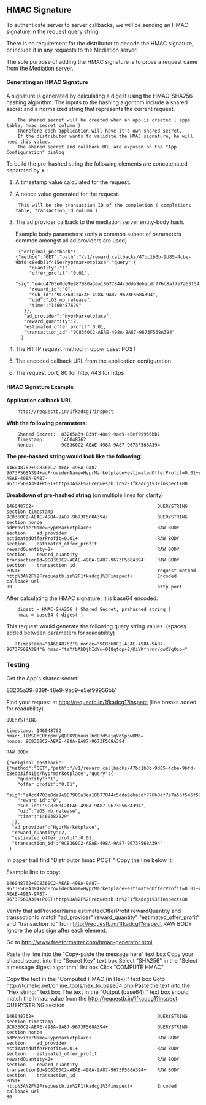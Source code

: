 ## HMAC Signature
To authenticate server to server callbacks, we will be sending an HMAC signature in the request query string.

There is no requirement for the distributor to decode the HMAC signature, or include it in any requests to the Mediation server.

The sole purpose of adding the HMAC signature is to prove a request came from the Mediation server.

#### Generating an HMAC Signature

A signature is generated by calculating a digest using the HMAC-SHA256 hashing algorithm.
The inputs to the hashing algorithm include a shared secret and a normalized string that represents the current request.

        The shared secret will be created when an app is created ( apps table, hmac_secret column )
        Therefore each application will have it's own shared secret.
        If the distributor wants to validate the HMAC signature, he will need this value.
        The shared secret and callback URL are exposed on the "App Configuration" dialog

To build the pre-hashed string the following elements are concatenated separated by **+** :

1. A timestamp value calculated for the request.
2. A nonce value generated for the request.

        This will be the transaction ID of the completion ( completions table, transaction_id column )

3. The ad provider callback to the mediation server entity-body hash.

   Example body parameters: (only a common subset of parameters common amongst all ad providers are used)

        {"original_postback":{"method":"GET","path":"/v1/reward_callbacks/47bc1b3b-9d85-4cbe-9bfd-c8edb31f415e/hyprmarketplace","query":{
            "quantity":"1",
            "offer_profit":"0.01",
            "sig":"e4cd4703e0de9e987980a3ea18677844c5dda9ebacdf776b8af7e7a53f546f59",
            "reward_id":"0",
            "sub_id":"9C8360C2AEAE-498A-9A87-9673F568A394",
            "uid":"iOS_mb_release",
            "time":"1460487629"
          }},
          "ad_provider":"HyprMarketplace",
          "reward_quantity":2,
          "estimated_offer_profit":0.01,
          "transaction_id":"9C8360C2-AEAE-498A-9A87-9673F568A394"
         }

4. The HTTP request method in upper case: POST

5.  The encoded callback URL from the application configuration

6. The request port, 80 for http, 443 for https

#### HMAC Signature Example

**Application callback URL**

        http://requestb.in/1fkadcg1?inspect

**With the following parameters:**

        Shared Secret:  83205a39-839f-48e9-9ad9-e5ef99956bb1
        Timestamp:      146048762
        Nonce:          9C8360C2-AEAE-498A-9A87-9673F568A394

**The pre-hashed string would look like the following:**

    146048762+9C8360C2-AEAE-498A-9A87-9673F568A394+adProviderName=HyprMarketplace+estimatedOfferProfit=0.01+rewardQuantity=2+transactionId=9C8360C2-AEAE-498A-9A87-9673F568A394+POST+http%3A%2F%2Frequestb.in%2F1fkadcg1%3Finspect+80

**Breakdown of pre-hashed string** (on multiple lines for clarity)

    146048762+                                             QUERYSTRING section timestamp
    9C8360C2-AEAE-498A-9A87-9673F568A394+                  QUERYSTRING section nonce
    adProviderName=HyprMarketplace+                        RAW BODY section    ad_provider
    estimatedOfferProfit=0.01+                             RAW BODY section    estimated_offer_profit
    rewardQuantity=2+                                      RAW BODY section    reward_quantity
    transactionId=9C8360C2-AEAE-498A-9A87-9673F568A394+    RAW BODY section    transaction_id
    POST+                                                  request method
    http%3A%2F%2Frequestb.in%2F1fkadcg1%3Finspect+         Encoded callback url
    80                                                     http port

After calculating the HMAC signature, it is base64 encoded.

        digest = HMAC-SHA256 ( Shared Secret, prehashed_string )
        hmac = base64 ( digest )

This request would generate the following query string values. (spaces added between parameters for readability)

       ?timestamp="146048762"& nonce="9C8360C2-AEAE-498A-9A87-9673F568A394"& hmac="teYfbAhDjhIdYu+0I8qtdp+2/KiYKfnrmr/gwXYgOio="

### Testing

Get the App's shared secret:

83205a39-839f-48e9-9ad9-e5ef99956bb1


Find your request at   http://requestb.in/1fkadcg1?inspect (line breaks added for readability)

    QUERYSTRING

    timestamp: 146048762
    hmac: IlMSOhCRhrpmHyQDCKVDYouilbd8fd5eiqVdSp5wUMo=
    nonce: 9C8360C2-AEAE-498A-9A87-9673F568A394

    RAW BODY

    {"original_postback":{"method":"GET","path":"/v1/reward_callbacks/47bc1b3b-9d85-4cbe-9bfd-c8edb31f415e/hyprmarketplace","query":{
        "quantity":"1",
        "offer_profit":"0.01",
        "sig":"e4cd4703e0de9e987980a3ea18677844c5dda9ebacdf776b8af7e7a53f546f59",
        "reward_id":"0",
        "sub_id":"9C8360C2AEAE-498A-9A87-9673F568A394",
        "uid":"iOS_mb_release",
        "time":"1460487629"
      }},
      "ad_provider":"HyprMarketplace",
      "reward_quantity":2,
      "estimated_offer_profit":0.01,
      "transaction_id":"9C8360C2-AEAE-498A-9A87-9673F568A394"
     }

In paper trail find "Distributor hmac POST:"
Copy the line below it:

Example line to copy:

    146048762+9C8360C2-AEAE-498A-9A87-9673F568A394+adProviderName=HyprMarketplace+estimatedOfferProfit=0.01+rewardQuantity=2+transactionId=9C8360C2-AEAE-498A-9A87-9673F568A394+POST+http%3A%2F%2Frequestb.in%2F1fkadcg1%3Finspect+80

Verify that adProviderName estimatedOfferProfit rewardQuantity and transactionId match "ad_provider" reward_quantity" "estimated_offer_profit" and "transaction_id" from  http://requestb.in/1fkadcg1?inspect RAW BODY
Ignore the plus sign after each element.

Go to http://www.freeformatter.com/hmac-generator.html

Paste the line into the "Copy-paste the message here" text box
Copy your shared secret into the "Secret Key" text box
Select "SHA256" in the "Select a message digest algorithm" list box
Click "COMPUTE HMAC"

Copy the text in the "Computed HMAC (in Hex):" text box
Goto http://tomeko.net/online_tools/hex_to_base64.php
Paste the text into the "Hex string:" text box
The text in the "Output (base64):" text box should match the hmac: value from the http://requestb.in/1fkadcg1?inspect QUERYSTRING section

    146048762+                                             QUERYSTRING section timestamp
    9C8360C2-AEAE-498A-9A87-9673F568A394+                  QUERYSTRING section nonce
    adProviderName=HyprMarketplace+                        RAW BODY section    ad_provider
    estimatedOfferProfit=0.01+                             RAW BODY section    estimated_offer_profit
    rewardQuantity=2+                                      RAW BODY section    reward_quantity
    transactionId=9C8360C2-AEAE-498A-9A87-9673F568A394+    RAW BODY section    transaction_id
    POST+
    http%3A%2F%2Frequestb.in%2F1fkadcg1%3Finspect+         Encoded callback url
    80
